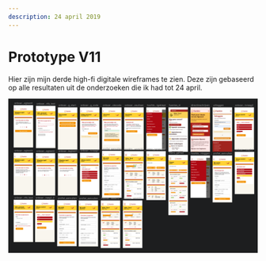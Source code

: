 ```yaml
---
description: 24 april 2019
---
```


# Prototype V11

Hier zijn mijn derde high-fi digitale wireframes te zien. Deze zijn gebaseerd op alle resultaten uit de onderzoeken die ik had tot 24 april.

![](../.gitbook/assets/schermafbeelding-2019-05-10-om-20.31.04.png)

